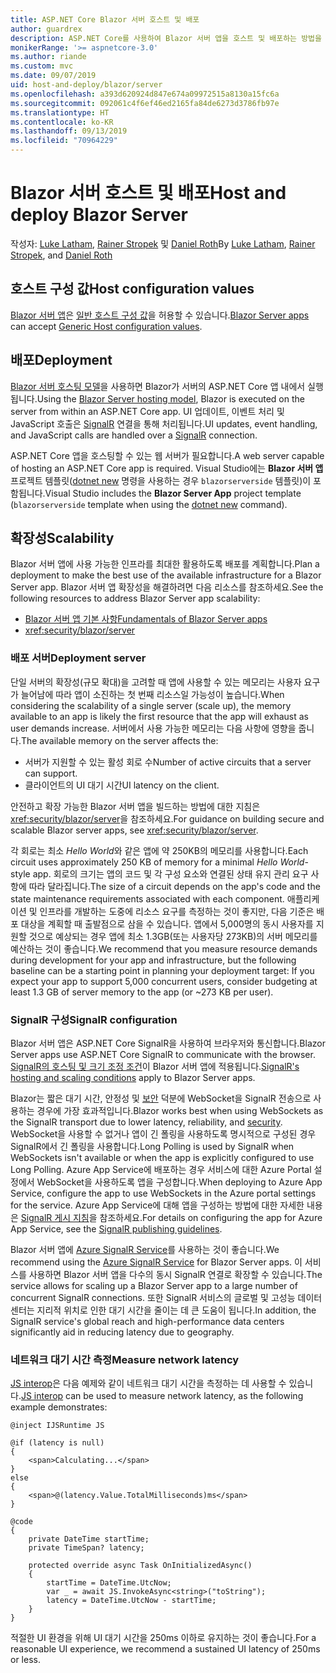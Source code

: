 ```yaml
---
title: ASP.NET Core Blazor 서버 호스트 및 배포
author: guardrex
description: ASP.NET Core를 사용하여 Blazor 서버 앱을 호스트 및 배포하는 방법을 알아봅니다.
monikerRange: '>= aspnetcore-3.0'
ms.author: riande
ms.custom: mvc
ms.date: 09/07/2019
uid: host-and-deploy/blazor/server
ms.openlocfilehash: a393d620924d847e674a09972515a8130a15fc6a
ms.sourcegitcommit: 092061c4f6ef46ed2165fa84de6273d3786fb97e
ms.translationtype: HT
ms.contentlocale: ko-KR
ms.lasthandoff: 09/13/2019
ms.locfileid: "70964229"
---
```

# <a name="host-and-deploy-blazor-server"></a><span data-ttu-id="e21d7-103">Blazor 서버 호스트 및 배포</span><span class="sxs-lookup"><span data-stu-id="e21d7-103">Host and deploy Blazor Server</span></span>

<span data-ttu-id="e21d7-104">작성자: [Luke Latham](https://github.com/guardrex), [Rainer Stropek](https://www.timecockpit.com) 및 [Daniel Roth](https://github.com/danroth27)</span><span class="sxs-lookup"><span data-stu-id="e21d7-104">By [Luke Latham](https://github.com/guardrex), [Rainer Stropek](https://www.timecockpit.com), and [Daniel Roth](https://github.com/danroth27)</span></span>

## <a name="host-configuration-values"></a><span data-ttu-id="e21d7-105">호스트 구성 값</span><span class="sxs-lookup"><span data-stu-id="e21d7-105">Host configuration values</span></span>

<span data-ttu-id="e21d7-106">[Blazor 서버 앱](xref:blazor/hosting-models#blazor-server)은 [일반 호스트 구성 값](xref:fundamentals/host/generic-host#host-configuration)을 허용할 수 있습니다.</span><span class="sxs-lookup"><span data-stu-id="e21d7-106">[Blazor Server apps](xref:blazor/hosting-models#blazor-server) can accept [Generic Host configuration values](xref:fundamentals/host/generic-host#host-configuration).</span></span>

## <a name="deployment"></a><span data-ttu-id="e21d7-107">배포</span><span class="sxs-lookup"><span data-stu-id="e21d7-107">Deployment</span></span>

<span data-ttu-id="e21d7-108">[Blazor 서버 호스팅 모델](xref:blazor/hosting-models#blazor-server)을 사용하면 Blazor가 서버의 ASP.NET Core 앱 내에서 실행됩니다.</span><span class="sxs-lookup"><span data-stu-id="e21d7-108">Using the [Blazor Server hosting model](xref:blazor/hosting-models#blazor-server), Blazor is executed on the server from within an ASP.NET Core app.</span></span> <span data-ttu-id="e21d7-109">UI 업데이트, 이벤트 처리 및 JavaScript 호출은 [SignalR](xref:signalr/introduction) 연결을 통해 처리됩니다.</span><span class="sxs-lookup"><span data-stu-id="e21d7-109">UI updates, event handling, and JavaScript calls are handled over a [SignalR](xref:signalr/introduction) connection.</span></span>

<span data-ttu-id="e21d7-110">ASP.NET Core 앱을 호스팅할 수 있는 웹 서버가 필요합니다.</span><span class="sxs-lookup"><span data-stu-id="e21d7-110">A web server capable of hosting an ASP.NET Core app is required.</span></span> <span data-ttu-id="e21d7-111">Visual Studio에는 **Blazor 서버 앱** 프로젝트 템플릿([dotnet new](/dotnet/core/tools/dotnet-new) 명령을 사용하는 경우 `blazorserverside` 템플릿)이 포함됩니다.</span><span class="sxs-lookup"><span data-stu-id="e21d7-111">Visual Studio includes the **Blazor Server App** project template (`blazorserverside` template when using the [dotnet new](/dotnet/core/tools/dotnet-new) command).</span></span>

## <a name="scalability"></a><span data-ttu-id="e21d7-112">확장성</span><span class="sxs-lookup"><span data-stu-id="e21d7-112">Scalability</span></span>

<span data-ttu-id="e21d7-113">Blazor 서버 앱에 사용 가능한 인프라를 최대한 활용하도록 배포를 계획합니다.</span><span class="sxs-lookup"><span data-stu-id="e21d7-113">Plan a deployment to make the best use of the available infrastructure for a Blazor Server app.</span></span> <span data-ttu-id="e21d7-114">Blazor 서버 앱 확장성을 해결하려면 다음 리소스를 참조하세요.</span><span class="sxs-lookup"><span data-stu-id="e21d7-114">See the following resources to address Blazor Server app scalability:</span></span>

* [<span data-ttu-id="e21d7-115">Blazor 서버 앱 기본 사항</span><span class="sxs-lookup"><span data-stu-id="e21d7-115">Fundamentals of Blazor Server apps</span></span>](xref:blazor/hosting-models#blazor-server)
* <xref:security/blazor/server>

### <a name="deployment-server"></a><span data-ttu-id="e21d7-116">배포 서버</span><span class="sxs-lookup"><span data-stu-id="e21d7-116">Deployment server</span></span>

<span data-ttu-id="e21d7-117">단일 서버의 확장성(규모 확대)을 고려할 때 앱에 사용할 수 있는 메모리는 사용자 요구가 늘어남에 따라 앱이 소진하는 첫 번째 리소스일 가능성이 높습니다.</span><span class="sxs-lookup"><span data-stu-id="e21d7-117">When considering the scalability of a single server (scale up), the memory available to an app is likely the first resource that the app will exhaust as user demands increase.</span></span> <span data-ttu-id="e21d7-118">서버에서 사용 가능한 메모리는 다음 사항에 영향을 줍니다.</span><span class="sxs-lookup"><span data-stu-id="e21d7-118">The available memory on the server affects the:</span></span>

* <span data-ttu-id="e21d7-119">서버가 지원할 수 있는 활성 회로 수</span><span class="sxs-lookup"><span data-stu-id="e21d7-119">Number of active circuits that a server can support.</span></span>
* <span data-ttu-id="e21d7-120">클라이언트의 UI 대기 시간</span><span class="sxs-lookup"><span data-stu-id="e21d7-120">UI latency on the client.</span></span>

<span data-ttu-id="e21d7-121">안전하고 확장 가능한 Blazor 서버 앱을 빌드하는 방법에 대한 지침은 <xref:security/blazor/server>을 참조하세요.</span><span class="sxs-lookup"><span data-stu-id="e21d7-121">For guidance on building secure and scalable Blazor server apps, see <xref:security/blazor/server>.</span></span>

<span data-ttu-id="e21d7-122">각 회로는 최소 *Hello World*와 같은 앱에 약 250KB의 메모리를 사용합니다.</span><span class="sxs-lookup"><span data-stu-id="e21d7-122">Each circuit uses approximately 250 KB of memory for a minimal *Hello World*-style app.</span></span> <span data-ttu-id="e21d7-123">회로의 크기는 앱의 코드 및 각 구성 요소와 연결된 상태 유지 관리 요구 사항에 따라 달라집니다.</span><span class="sxs-lookup"><span data-stu-id="e21d7-123">The size of a circuit depends on the app's code and the state maintenance requirements associated with each component.</span></span> <span data-ttu-id="e21d7-124">애플리케이션 및 인프라를 개발하는 도중에 리소스 요구를 측정하는 것이 좋지만, 다음 기준은 배포 대상을 계획할 때 출발점으로 삼을 수 있습니다. 앱에서 5,000명의 동시 사용자를 지원할 것으로 예상되는 경우 앱에 최소 1.3GB(또는 사용자당 273KB)의 서버 메모리를 예산하는 것이 좋습니다.</span><span class="sxs-lookup"><span data-stu-id="e21d7-124">We recommend that you measure resource demands during development for your app and infrastructure, but the following baseline can be a starting point in planning your deployment target: If you expect your app to support 5,000 concurrent users, consider budgeting at least 1.3 GB of server memory to the app (or ~273 KB per user).</span></span>

### <a name="signalr-configuration"></a><span data-ttu-id="e21d7-125">SignalR 구성</span><span class="sxs-lookup"><span data-stu-id="e21d7-125">SignalR configuration</span></span>

<span data-ttu-id="e21d7-126">Blazor 서버 앱은 ASP.NET Core SignalR을 사용하여 브라우저와 통신합니다.</span><span class="sxs-lookup"><span data-stu-id="e21d7-126">Blazor Server apps use ASP.NET Core SignalR to communicate with the browser.</span></span> <span data-ttu-id="e21d7-127">[SignalR의 호스팅 및 크기 조정 조건](xref:signalr/publish-to-azure-web-app)이 Blazor 서버 앱에 적용됩니다.</span><span class="sxs-lookup"><span data-stu-id="e21d7-127">[SignalR's hosting and scaling conditions](xref:signalr/publish-to-azure-web-app) apply to Blazor Server apps.</span></span>

<span data-ttu-id="e21d7-128">Blazor는 짧은 대기 시간, 안정성 및 [보안](xref:signalr/security) 덕분에 WebSocket을 SignalR 전송으로 사용하는 경우에 가장 효과적입니다.</span><span class="sxs-lookup"><span data-stu-id="e21d7-128">Blazor works best when using WebSockets as the SignalR transport due to lower latency, reliability, and [security](xref:signalr/security).</span></span> <span data-ttu-id="e21d7-129">WebSocket을 사용할 수 없거나 앱이 긴 폴링을 사용하도록 명시적으로 구성된 경우 SignalR에서 긴 폴링을 사용합니다.</span><span class="sxs-lookup"><span data-stu-id="e21d7-129">Long Polling is used by SignalR when WebSockets isn't available or when the app is explicitly configured to use Long Polling.</span></span> <span data-ttu-id="e21d7-130">Azure App Service에 배포하는 경우 서비스에 대한 Azure Portal 설정에서 WebSocket을 사용하도록 앱을 구성합니다.</span><span class="sxs-lookup"><span data-stu-id="e21d7-130">When deploying to Azure App Service, configure the app to use WebSockets in the Azure portal settings for the service.</span></span> <span data-ttu-id="e21d7-131">Azure App Service에 대해 앱을 구성하는 방법에 대한 자세한 내용은 [SignalR 게시 지침](xref:signalr/publish-to-azure-web-app)을 참조하세요.</span><span class="sxs-lookup"><span data-stu-id="e21d7-131">For details on configuring the app for Azure App Service, see the [SignalR publishing guidelines](xref:signalr/publish-to-azure-web-app).</span></span>

<span data-ttu-id="e21d7-132">Blazor 서버 앱에 [Azure SignalR Service](/azure/azure-signalr)를 사용하는 것이 좋습니다.</span><span class="sxs-lookup"><span data-stu-id="e21d7-132">We recommend using the [Azure SignalR Service](/azure/azure-signalr) for Blazor Server apps.</span></span> <span data-ttu-id="e21d7-133">이 서비스를 사용하면 Blazor 서버 앱을 다수의 동시 SignalR 연결로 확장할 수 있습니다.</span><span class="sxs-lookup"><span data-stu-id="e21d7-133">The service allows for scaling up a Blazor Server app to a large number of concurrent SignalR connections.</span></span> <span data-ttu-id="e21d7-134">또한 SignalR 서비스의 글로벌 및 고성능 데이터 센터는 지리적 위치로 인한 대기 시간을 줄이는 데 큰 도움이 됩니다.</span><span class="sxs-lookup"><span data-stu-id="e21d7-134">In addition, the SignalR service's global reach and high-performance data centers significantly aid in reducing latency due to geography.</span></span>

### <a name="measure-network-latency"></a><span data-ttu-id="e21d7-135">네트워크 대기 시간 측정</span><span class="sxs-lookup"><span data-stu-id="e21d7-135">Measure network latency</span></span>

<span data-ttu-id="e21d7-136">[JS interop](xref:blazor/javascript-interop)은 다음 예제와 같이 네트워크 대기 시간을 측정하는 데 사용할 수 있습니다.</span><span class="sxs-lookup"><span data-stu-id="e21d7-136">[JS interop](xref:blazor/javascript-interop) can be used to measure network latency, as the following example demonstrates:</span></span>

```cshtml
@inject IJSRuntime JS

@if (latency is null)
{
    <span>Calculating...</span>
}
else
{
    <span>@(latency.Value.TotalMilliseconds)ms</span>
}

@code
{
    private DateTime startTime;
    private TimeSpan? latency;

    protected override async Task OnInitializedAsync()
    {
        startTime = DateTime.UtcNow;
        var _ = await JS.InvokeAsync<string>("toString");
        latency = DateTime.UtcNow - startTime;
    }
}
```

<span data-ttu-id="e21d7-137">적절한 UI 환경을 위해 UI 대기 시간을 250ms 이하로 유지하는 것이 좋습니다.</span><span class="sxs-lookup"><span data-stu-id="e21d7-137">For a reasonable UI experience, we recommend a sustained UI latency of 250ms or less.</span></span>
